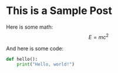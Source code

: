 # This is a Sample Post

Here is some math: $$E = mc^2$$

And here is some code:

```python
def hello():
    print("Hello, world!")

